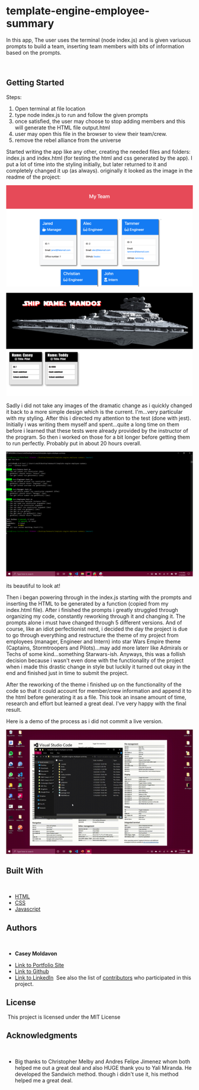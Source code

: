 # template-engine-employee-summary

In this app, The user uses the terminal (node index.js) and is given variuous prompts to build a team, inserting team members with bits of information based on the prompts.

​
## Getting Started

Steps:
1) Open terminal at file location
2) type node index.js to run and follow the given prompts
3) once satisfied, the user may choose to stop adding members and this will generate the HTML file output.html
4) user may open this file in the browser to view their team/crew. 
5) remove the rebel alliance from the universe


Started writing the app like any other, creating the needed files and folders: index.js and index.html ​(for testing the html and css generated by the app). I put a lot of time into the styling initially, but later returned to it and completely changed it up (as always). originally it looked as the image in the readme of the project:

![image](images/10-OOP-homework-demo-1.png)

![image](images/final-demo-image.png)

Sadly i did not take any images of the dramatic change as i quickly changed it back to a more simple design which is the current. I'm...very particular with my styling. After this i directed my attention to the test (done with jest). Initially i was writing them myself and spent...quite a long time on them before i learned that these tests were already provided by the instructor of the program. So then i worked on those for a bit longer before getting them to run perfectly. Probably put in about 20 hours overall.

![image](images/npm-run-test.png)

its beautiful to look at!

Then i began powering through in the index.js starting with the prompts and inserting the HTML to be generated by a function (copied from my index.html file). After i finished the prompts i greatly struggled through organizing my code, constantly reworking through it and changing it. The prompts alone i must have changed through 5 different versions. And of course, like an idiot perfectionist nerd, i decided the day the project is due to go through everything and restructure the theme of my project from employees (manager, Engineer and Intern) into star Wars Empire theme (Captains, Stormtroopers and Pilots)...may add more laterr like Admirals or Techs of some kind...something Starwars-ish. Anyways, this was a follish decision because i wasn't even done with the functionality of the project when i made this drastic change in style but luckily it turned out okay in the end and finished just in time to submit the project.

After the reworking of the theme i finished up on the functionality of the code so that it could account for member/crew information and append it to the html before generating it as a file. This took an insane amount of time, research and effort but learned a great deal. I've very happy with the final result.


Here is a demo of the process as i did not commit a live version.

![gif](images/demo-1.gif)

## Built With
​
* [HTML](https://developer.mozilla.org/en-US/docs/Web/HTML)
* [CSS](https://developer.mozilla.org/en-US/docs/Web/CSS)
* [Javascript](https://developer.mozilla.org/en-US/docs/Web/JavaScript)
​
​
## Authors
​
* **Casey Moldavon** 
​
- [Link to Portfolio Site](https://casey-moldavon.github.io/updated-portfolio-page/)
- [Link to Github](https://github.com/casey-moldavon/template-engine-employee-summary)
- [Link to LinkedIn](https://www.linkedin.com/in/casey-moldavon-442a1761/)
​
See also the list of [contributors](https://github.com/your/project/contributors) who participated in this project.
​
## License
​
This project is licensed under the MIT License 
​
## Acknowledgments
​
* Big thanks to Christopher Melby and Andres Felipe Jimenez whom both helped me out a great deal and also HUGE thank you to Yali Miranda. He developed the Sandwich method. though i didn't use it, his method helped me a great deal.